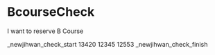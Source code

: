 # BcourseCheck
I want to reserve B Course

_newjihwan_check_start
13420
12345
12553
_newjihwan_check_finish
